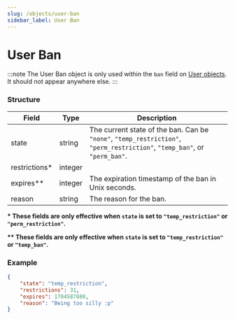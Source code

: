 ```yaml
---
slug: /objects/user-ban
sidebar_label: User Ban
---
```


# User Ban

:::note
The User Ban object is only used within the `ban` field on [User objects](/objects/user). It should not appear anywhere else.
:::

### Structure

<!-- prettier-ignore-start -->
| Field | Type | Description |
| - | - | - |
| state | string | The current state of the ban. Can be `"none"`, `"temp_restriction"`, `"perm_restriction"`, `"temp_ban"`, or `"perm_ban"`. |
| restrictions* | integer | |
| expires** | integer | The expiration timestamp of the ban in Unix seconds. |
| reason | string | The reason for the ban. |
<!-- prettier-ignore-end -->

**\* These fields are only effective when `state` is set to `"temp_restriction"` or `"perm_restriction"`.**

**\*\* These fields are only effective when `state` is set to `"temp_restriction"` or `"temp_ban"`.**

### Example

```json
{
	"state": "temp_restriction",
	"restrictions": 31,
	"expires": 1704587880,
	"reason": "Being too silly :p"
}
```
